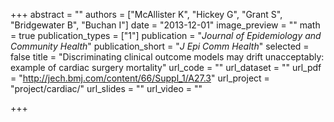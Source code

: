 +++
abstract = ""
authors = ["McAllister K", "Hickey G", "Grant S", "Bridgewater B", "Buchan I"]
date = "2013-12-01"
image_preview = ""
math = true
publication_types = ["1"]
publication = "*Journal of Epidemiology and Community Health*"
publication_short = "*J Epi Comm Health*"
selected = false
title = "Discriminating clinical outcome models may drift unacceptably: example of cardiac surgery mortality"
url_code = ""
url_dataset = ""
url_pdf = "http://jech.bmj.com/content/66/Suppl_1/A27.3"
url_project = "project/cardiac/"
url_slides = ""
url_video = ""

+++
